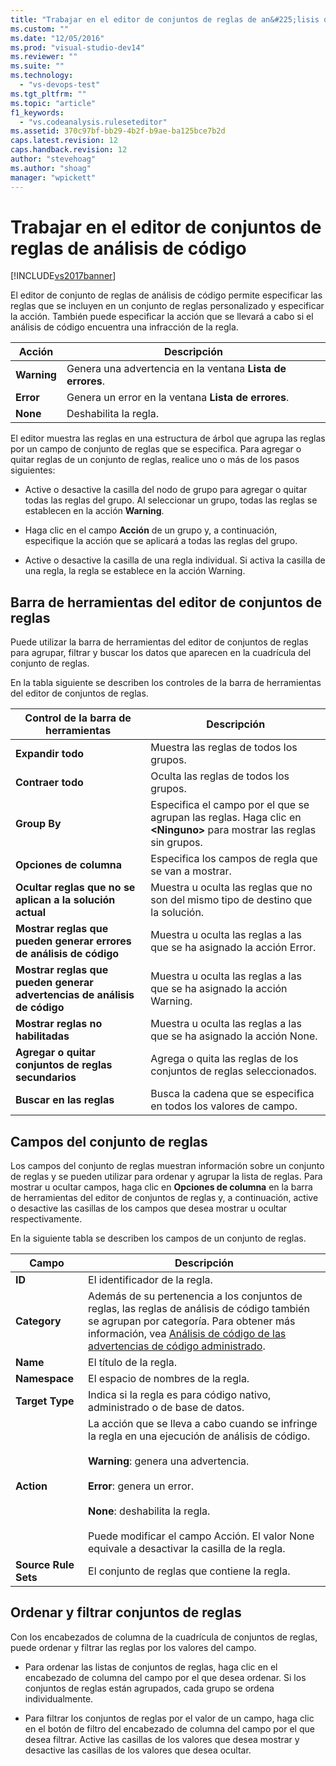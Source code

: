 ```yaml
---
title: "Trabajar en el editor de conjuntos de reglas de an&#225;lisis de c&#243;digo | Microsoft Docs"
ms.custom: ""
ms.date: "12/05/2016"
ms.prod: "visual-studio-dev14"
ms.reviewer: ""
ms.suite: ""
ms.technology: 
  - "vs-devops-test"
ms.tgt_pltfrm: ""
ms.topic: "article"
f1_keywords: 
  - "vs.codeanalysis.ruleseteditor"
ms.assetid: 370c97bf-bb29-4b2f-b9ae-ba125bce7b2d
caps.latest.revision: 12
caps.handback.revision: 12
author: "stevehoag"
ms.author: "shoag"
manager: "wpickett"
---
```

# Trabajar en el editor de conjuntos de reglas de an&#225;lisis de c&#243;digo
[!INCLUDE[vs2017banner](../code-quality/includes/vs2017banner.md)]

El editor de conjunto de reglas de análisis de código permite especificar las reglas que se incluyen en un conjunto de reglas personalizado y especificar la acción.  También puede especificar la acción que se llevará a cabo si el análisis de código encuentra una infracción de la regla.  
  
|Acción|Descripción|  
|------------|-----------------|  
|**Warning**|Genera una advertencia en la ventana **Lista de errores**.|  
|**Error**|Genera un error en la ventana **Lista de errores**.|  
|**None**|Deshabilita la regla.|  
  
 El editor muestra las reglas en una estructura de árbol que agrupa las reglas por un campo de conjunto de reglas que se especifica.  Para agregar o quitar reglas de un conjunto de reglas, realice uno o más de los pasos siguientes:  
  
-   Active o desactive la casilla del nodo de grupo para agregar o quitar todas las reglas del grupo.  Al seleccionar un grupo, todas las reglas se establecen en la acción **Warning**.  
  
-   Haga clic en el campo **Acción** de un grupo y, a continuación, especifique la acción que se aplicará a todas las reglas del grupo.  
  
-   Active o desactive la casilla de una regla individual.  Si activa la casilla de una regla, la regla se establece en la acción Warning.  
  
## Barra de herramientas del editor de conjuntos de reglas  
 Puede utilizar la barra de herramientas del editor de conjuntos de reglas para agrupar, filtrar y buscar los datos que aparecen en la cuadrícula del conjunto de reglas.  
  
 En la tabla siguiente se describen los controles de la barra de herramientas del editor de conjuntos de reglas.  
  
|Control de la barra de herramientas|Descripción|  
|-----------------------------------------|-----------------|  
|**Expandir todo**|Muestra las reglas de todos los grupos.|  
|**Contraer todo**|Oculta las reglas de todos los grupos.|  
|**Group By**|Especifica el campo por el que se agrupan las reglas.  Haga clic en **\<Ninguno\>** para mostrar las reglas sin grupos.|  
|**Opciones de columna**|Especifica los campos de regla que se van a mostrar.|  
|**Ocultar reglas que no se aplican a la solución actual**|Muestra u oculta las reglas que no son del mismo tipo de destino que la solución.|  
|**Mostrar reglas que pueden generar errores de análisis de código**|Muestra u oculta las reglas a las que se ha asignado la acción Error.|  
|**Mostrar reglas que pueden generar advertencias de análisis de código**|Muestra u oculta las reglas a las que se ha asignado la acción Warning.|  
|**Mostrar reglas no habilitadas**|Muestra u oculta las reglas a las que se ha asignado la acción None.|  
|**Agregar o quitar conjuntos de reglas secundarios**|Agrega o quita las reglas de los conjuntos de reglas seleccionados.|  
|**Buscar en las reglas**|Busca la cadena que se especifica en todos los valores de campo.|  
  
## Campos del conjunto de reglas  
 Los campos del conjunto de reglas muestran información sobre un conjunto de reglas y se pueden utilizar para ordenar y agrupar la lista de reglas.  Para mostrar u ocultar campos, haga clic en **Opciones de columna** en la barra de herramientas del editor de conjuntos de reglas y, a continuación, active o desactive las casillas de los campos que desea mostrar u ocultar respectivamente.  
  
 En la siguiente tabla se describen los campos de un conjunto de reglas.  
  
|Campo|Descripción|  
|-----------|-----------------|  
|**ID**|El identificador de la regla.|  
|**Category**|Además de su pertenencia a los conjuntos de reglas, las reglas de análisis de código también se agrupan por categoría.  Para obtener más información, vea [Análisis de código de las advertencias de código administrado](../code-quality/code-analysis-for-managed-code-warnings.md).|  
|**Name**|El título de la regla.|  
|**Namespace**|El espacio de nombres de la regla.|  
|**Target Type**|Indica si la regla es para código nativo, administrado o de base de datos.|  
|**Action**|La acción que se lleva a cabo cuando se infringe la regla en una ejecución de análisis de código.<br /><br /> **Warning**: genera una advertencia.<br /><br /> **Error**: genera un error.<br /><br /> **None**: deshabilita la regla.<br /><br /> Puede modificar el campo Acción.  El valor None equivale a desactivar la casilla de la regla.|  
|**Source Rule Sets**|El conjunto de reglas que contiene la regla.|  
  
## Ordenar y filtrar conjuntos de reglas  
 Con los encabezados de columna de la cuadrícula de conjuntos de reglas, puede ordenar y filtrar las reglas por los valores del campo.  
  
-   Para ordenar las listas de conjuntos de reglas, haga clic en el encabezado de columna del campo por el que desea ordenar.  Si los conjuntos de reglas están agrupados, cada grupo se ordena individualmente.  
  
-   Para filtrar los conjuntos de reglas por el valor de un campo, haga clic en el botón de filtro del encabezado de columna del campo por el que desea filtrar.  Active las casillas de los valores que desea mostrar y desactive las casillas de los valores que desea ocultar.